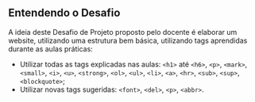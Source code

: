 ## Entendendo o Desafio
 
A ideia deste Desafio de Projeto proposto pelo docente é elaborar um website, utilizando uma estrutura bem básica, utilizando tags aprendidas durante as aulas práticas:
 
- Utilizar todas as tags explicadas nas aulas: ``<h1>`` até ``<h6>``, ``<p>``, ``<mark>``, ``<small>``, ``<i>``, ``<u>``, ``<strong>``, ``<ol>``, ``<ul>``, ``<li>``, ``<a>``, ``<hr>``, ``<sub>``, ``<sup>``, ``<blockquote>``;
- Utilizar novas tags sugeridas: ``<font>``, ``<del>``, ``<p>``, ``<abbr>``.
